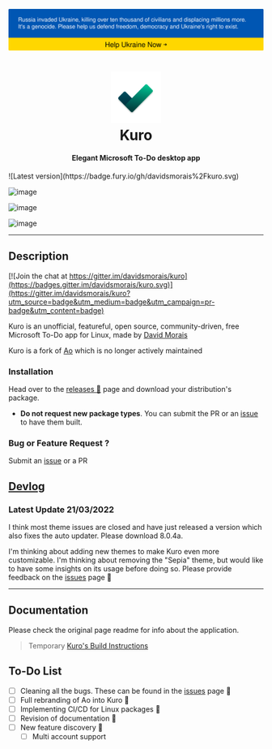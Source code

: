 [![Stand With Ukraine](https://raw.githubusercontent.com/vshymanskyy/StandWithUkraine/main/banner2-direct.svg)](https://vshymanskyy.github.io/StandWithUkraine)
<h1 align="center">
  <img src="docs/media/logo.png" width="20%"><br/>Kuro
</h1>

<h4 align="center">
  Elegant Microsoft To-Do desktop app
</h4>
![Latest version](https://badge.fury.io/gh/davidsmorais%2Fkuro.svg)

![image](https://user-images.githubusercontent.com/22729436/159135778-2fa419d6-a264-4d57-9a5a-1bb585dddea0.png)

![image](https://user-images.githubusercontent.com/22729436/154808940-988b29f1-aaf2-41c4-b634-36e03428d383.png)

![image](https://user-images.githubusercontent.com/22729436/154809020-f6ea3349-2355-47e6-944b-532cfc1e400c.png)

****
## Description

[![Join the chat at https://gitter.im/davidsmorais/kuro](https://badges.gitter.im/davidsmorais/kuro.svg)](https://gitter.im/davidsmorais/kuro?utm_source=badge&utm_medium=badge&utm_campaign=pr-badge&utm_content=badge)


Kuro is an unofficial, featureful, open source, community-driven, free Microsoft To-Do app for Linux, made by [David Morais](https://dsmorais.com)

Kuro is a fork of [Ao](https://github.com/klaussinani/ao) which is no longer actively maintained

### Installation
Head over to the [releases 🚀](https://github.com/davidsmorais/kuro/releases) page and download your distribution's package.

* **Do not request new package types**. You can submit the PR or an [issue](https://github.com/davidsmorais/kuro/issues) to have them built.

### Bug or Feature Request ?
Submit an [issue](https://github.com/davidsmorais/kuro/issues) or a PR

## [Devlog](./docs/devlog.md)
### Latest Update 21/03/2022
I think most theme issues are closed and have just released a version which also fixes the auto updater. Please download 8.0.4a.

I'm thinking about adding new themes to make Kuro even more customizable.
I'm thinking about removing the "Sepia" theme, but would like to have some insights on its usage before doing so.
Please provide feedback on the [issues](https://github.com/davidsmorais/kuro/issues) page 🚀

_________________________________________________________

## Documentation
Please check the original page readme for info about the application.
> Temporary
[Kuro's Build Instructions](./docs/build-instructions/index.md)

## To-Do List
- [ ] Cleaning all the bugs. These can be found in the [issues](https://github.com/davidsmorais/kuro/issues) page 🚀
- [ ] Full rebranding of Ao into Kuro 🚀
- [ ] Implementing CI/CD for Linux packages 🚀
- [ ] Revision of documentation 🛑
- [ ] New feature discovery 🛑
  - [ ] Multi account support
